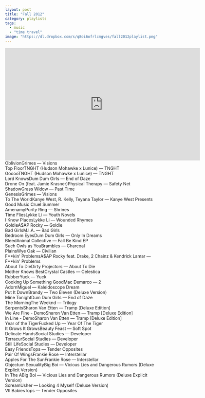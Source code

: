 ```yaml
---
layout: post
title: "Fall 2012"
category: playlists
tags: 
  - music
  - "time travel"
image: "https://dl.dropbox.com/s/q8oi6ofrlcmgves/fall2012playlist.png"
---
```


<iframe width="640" height="370" src="https://rd.io/i/QXaYuDNM4Ec/" frameborder="0">&nbsp;</iframe>

<div class="playlist"><div class="playlist-track"><span class="track-name">Oblivion</span><span class="track-artist">Grimes</span><span class="track-album"> — Visions</span></div><div class="playlist-track"><span class="track-name">Top Floor</span><span class="track-artist">TNGHT (Hudson Mohawke x Lunice)</span><span class="track-album"> — TNGHT</span></div><div class="playlist-track"><span class="track-name">Goooo</span><span class="track-artist">TNGHT (Hudson Mohawke x Lunice)</span><span class="track-album"> — TNGHT</span></div><div class="playlist-track"><span class="track-name">Lord Knows</span><span class="track-artist">Dum Dum Girls</span><span class="track-album"> — End of Daze</span></div><div class="playlist-track"><span class="track-name">Drone On (feat. Jamie Krasner)</span><span class="track-artist">Physical Therapy</span><span class="track-album"> — Safety Net</span></div><div class="playlist-track"><span class="track-name">Shadow</span><span class="track-artist">Grass Widow</span><span class="track-album"> — Past Time</span></div><div class="playlist-track"><span class="track-name">Genesis</span><span class="track-artist">Grimes</span><span class="track-album"> — Visions</span></div><div class="playlist-track"><span class="track-name">To The World</span><span class="track-artist">Kanye West, R. Kelly, Teyana Taylor</span><span class="track-album"> — Kanye West Presents Good Music Cruel Summer</span></div><div class="playlist-track"><span class="track-name">Amenamy</span><span class="track-artist">Purity Ring</span><span class="track-album"> — Shrines</span></div><div class="playlist-track"><span class="track-name">Time Flies</span><span class="track-artist">Lykke Li</span><span class="track-album"> — Youth Novels</span></div><div class="playlist-track"><span class="track-name">I Know Places</span><span class="track-artist">Lykke Li</span><span class="track-album"> — Wounded Rhymes</span></div><div class="playlist-track"><span class="track-name">Goldie</span><span class="track-artist">A$AP Rocky</span><span class="track-album"> — Goldie</span></div><div class="playlist-track"><span class="track-name">Bad Girls</span><span class="track-artist">M.I.A.</span><span class="track-album"> — Bad Girls</span></div><div class="playlist-track"><span class="track-name">Bedroom Eyes</span><span class="track-artist">Dum Dum Girls</span><span class="track-album"> — Only In Dreams</span></div><div class="playlist-track"><span class="track-name">Bleed</span><span class="track-artist">Animal Collective</span><span class="track-album"> — Fall Be Kind EP</span></div><div class="playlist-track"><span class="track-name">Such Owls as You</span><span class="track-artist">Brambles</span><span class="track-album"> — Charcoal</span></div><div class="playlist-track"><span class="track-name">Plains</span><span class="track-artist">Wye Oak</span><span class="track-album"> — Civilian</span></div><div class="playlist-track"><span class="track-name">F**kin' Problems</span><span class="track-artist">A$AP Rocky feat. Drake, 2 Chainz &amp; Kendrick Lamar</span><span class="track-album"> — F**kin' Problems</span></div><div class="playlist-track"><span class="track-name">About To Die</span><span class="track-artist">Dirty Projectors</span><span class="track-album"> — About To Die</span></div><div class="playlist-track"><span class="track-name">Mother Knows Best</span><span class="track-artist">Crystal Castles</span><span class="track-album"> — Celestica</span></div><div class="playlist-track"><span class="track-name">Rubber</span><span class="track-artist">Yuck</span><span class="track-album"> — Yuck</span></div><div class="playlist-track"><span class="track-name">Cooking Up Something Good</span><span class="track-artist">Mac Demarco</span><span class="track-album"> — 2</span></div><div class="playlist-track"><span class="track-name">Adorn</span><span class="track-artist">Miguel</span><span class="track-album"> — Kaleidoscope Dream</span></div><div class="playlist-track"><span class="track-name">Put It Down</span><span class="track-artist">Brandy</span><span class="track-album"> — Two Eleven (Deluxe Version)</span></div><div class="playlist-track"><span class="track-name">Mine Tonight</span><span class="track-artist">Dum Dum Girls</span><span class="track-album"> — End of Daze</span></div><div class="playlist-track"><span class="track-name">The Morning</span><span class="track-artist">The Weeknd</span><span class="track-album"> — Trilogy</span></div><div class="playlist-track"><span class="track-name">Serpents</span><span class="track-artist">Sharon Van Etten</span><span class="track-album"> — Tramp [Deluxe Edition]</span></div><div class="playlist-track"><span class="track-name">We Are Fine - Demo</span><span class="track-artist">Sharon Van Etten</span><span class="track-album"> — Tramp [Deluxe Edition]</span></div><div class="playlist-track"><span class="track-name">In Line - Demo</span><span class="track-artist">Sharon Van Etten</span><span class="track-album"> — Tramp [Deluxe Edition]</span></div><div class="playlist-track"><span class="track-name">Year of the Tiger</span><span class="track-artist">Fucked Up</span><span class="track-album"> — Year Of The Tiger</span></div><div class="playlist-track"><span class="track-name">It Grows It Grows</span><span class="track-artist">Beauty Feast</span><span class="track-album"> — Soft Spot</span></div><div class="playlist-track"><span class="track-name">Delicate Hands</span><span class="track-artist">Social Studies</span><span class="track-album"> — Developer</span></div><div class="playlist-track"><span class="track-name">Terracur</span><span class="track-artist">Social Studies</span><span class="track-album"> — Developer</span></div><div class="playlist-track"><span class="track-name">Still Life</span><span class="track-artist">Social Studies</span><span class="track-album"> — Developer</span></div><div class="playlist-track"><span class="track-name">Easy Friends</span><span class="track-artist">Tops</span><span class="track-album"> — Tender Opposites</span></div><div class="playlist-track"><span class="track-name">Pair Of Wings</span><span class="track-artist">Frankie Rose</span><span class="track-album"> — Interstellar</span></div><div class="playlist-track"><span class="track-name">Apples For The Sun</span><span class="track-artist">Frankie Rose</span><span class="track-album"> — Interstellar</span></div><div class="playlist-track"><span class="track-name">Objectum Sexuality</span><span class="track-artist">Big Boi</span><span class="track-album"> — Vicious Lies and Dangerous Rumors (Deluxe Explicit Version)</span></div><div class="playlist-track"><span class="track-name">In The A</span><span class="track-artist">Big Boi</span><span class="track-album"> — Vicious Lies and Dangerous Rumors (Deluxe Explicit Version)</span></div><div class="playlist-track"><span class="track-name">Scream</span><span class="track-artist">Usher</span><span class="track-album"> — Looking 4 Myself (Deluxe Version)</span></div><div class="playlist-track"><span class="track-name">VII Babies</span><span class="track-artist">Tops</span><span class="track-album"> — Tender Opposites</span></div></div>